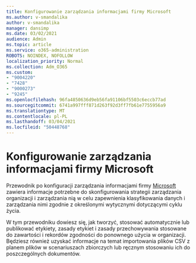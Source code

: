 ```yaml
---
title: Konfigurowanie zarządzania informacjami firmy Microsoft
ms.author: v-smandalika
author: v-smandalika
manager: dansimp
ms.date: 03/02/2021
audience: Admin
ms.topic: article
ms.service: o365-administration
ROBOTS: NOINDEX, NOFOLLOW
localization_priority: Normal
ms.collection: Adm_O365
ms.custom:
- "9004220"
- "7428"
- "9000273"
- "9245"
ms.openlocfilehash: 96fa4850636d9eb56fa91106bf5503c6eccb77ad
ms.sourcegitcommit: 6741a997fff871d263f92d3ff7fb61e7755956a9
ms.translationtype: MT
ms.contentlocale: pl-PL
ms.lasthandoff: 03/04/2021
ms.locfileid: "50448768"
---
```

# <a name="set-up-microsoft-information-governance"></a>Konfigurowanie zarządzania informacjami firmy Microsoft

Przewodnik po konfiguracji zarządzania informacjami firmy [Microsoft](https://go.microsoft.com/fwlink/?linkid=2146529) zawiera informacje potrzebne do skonfigurowania strategii zarządzania organizacji i zarządzania nią w celu zapewnienia klasyfikowania danych i zarządzania nimi zgodnie z określonymi wytycznymi dotyczącymi cyklu życia.

W tym przewodniku dowiesz się, jak tworzyć, stosować automatycznie lub publikować etykiety, zasady etykiet i zasady przechowywania stosowane do zawartości i rekordów zgodności do ponownego użycia w organizacji. Będziesz również uzyskać informacje na temat importowania plików CSV z planem plików w scenariuszach zbiorczych lub ręcznym stosowaniu ich do poszczególnych dokumentów.
